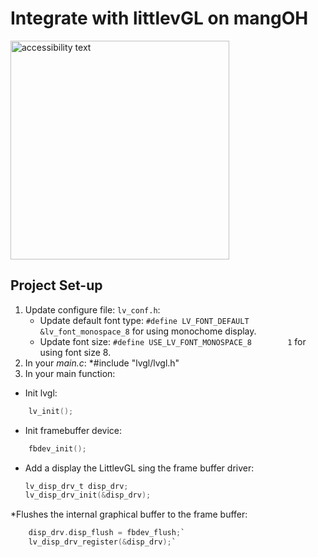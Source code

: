 # Integrate with littlevGL on mangOH

<img src="https://user-images.githubusercontent.com/17214533/51510335-40256700-1e2f-11e9-8903-af65c5368326.jpg" width="350" alt="accessibility text">

## Project Set-up
1. Update configure file: `lv_conf.h`:
   * Update default font type: `#define LV_FONT_DEFAULT        &lv_font_monospace_8` for using monochome display.
   * Update font size: `#define USE_LV_FONT_MONOSPACE_8	   	   1` for using font size 8.
2. In your *main.c*: *#include "lvgl/lvgl.h"
3. In your main function:
 * Init lvgl: 
 ```c
     lv_init();
  ```
 * Init framebuffer device: 
 ```c
     fbdev_init();
 ```
 * Add a display the LittlevGL sing the frame buffer driver:
     ```c
     lv_disp_drv_t disp_drv;
     lv_disp_drv_init(&disp_drv);
     ```
 *Flushes the internal graphical buffer to the frame buffer:
 ```c
     disp_drv.disp_flush = fbdev_flush;`   
     lv_disp_drv_register(&disp_drv);`
 ```
